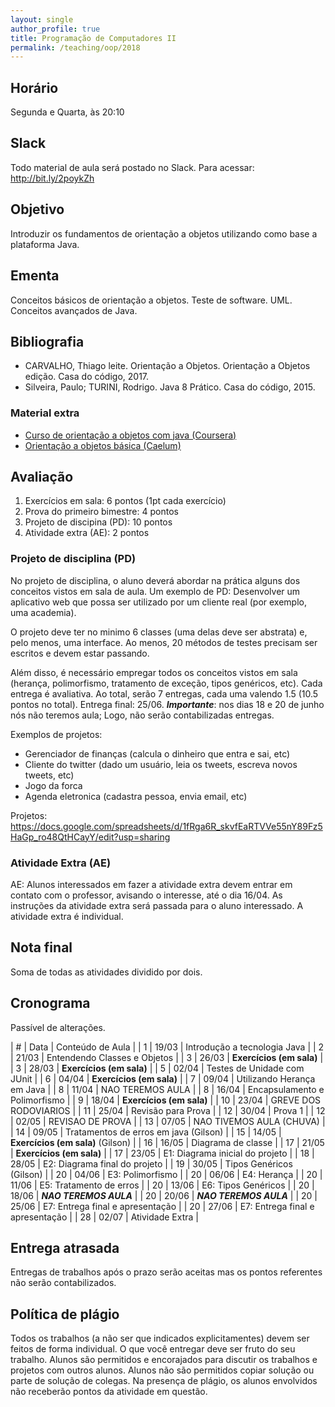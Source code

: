 ```yaml
---
layout: single
author_profile: true
title: Programação de Computadores II
permalink: /teaching/oop/2018
---
```


## Horário

Segunda e Quarta, às 20:10

## Slack

Todo material de aula será postado no Slack. Para acessar: http://bit.ly/2poykZh

## Objetivo

Introduzir os fundamentos de orientação a objetos utilizando como base a plataforma Java.


## Ementa

Conceitos básicos de orientação a objetos. Teste de software. UML. Conceitos avançados de Java.


## Bibliografia

- CARVALHO, Thiago leite. Orientação a Objetos. Orientação a Objetos edição. Casa do código, 2017.
- Silveira, Paulo; TURINI, Rodrigo. Java 8 Prático. Casa do código, 2015.

### Material extra

- [Curso de orientação a objetos com java (Coursera)](https://www.coursera.org/learn/orientacao-a-objetos-com-java)
- [Orientação a objetos básica (Caelum)](https://www.caelum.com.br/apostila-java-orientacao-objetos/orientacao-a-objetos-basica/)

## Avaliação

1. Exercícios em sala: 6 pontos (1pt cada exercício)
2. Prova do primeiro bimestre: 4 pontos
3. Projeto de discipina (PD): 10 pontos
4. Atividade extra (AE): 2 pontos

### Projeto de disciplina (PD)

No projeto de disciplina, o aluno deverá abordar na prática alguns dos conceitos vistos em sala de aula. Um exemplo de PD: Desenvolver um aplicativo web que possa ser utilizado por um cliente real (por exemplo, uma academia).

O projeto deve ter no minimo 6 classes (uma delas deve ser abstrata) e, pelo menos, uma interface. Ao menos, 20 métodos de testes precisam ser escritos e devem estar passando.

Além disso, é necessário empregar todos os conceitos vistos em sala (herança, polimorfismo, tratamento de exceção, tipos genéricos, etc). Cada entrega é avaliativa. Ao total, serão 7 entregas, cada uma valendo 1.5 (10.5 pontos no total). Entrega final: 25/06. ***Importante***: nos dias 18 e 20 de junho nós não teremos aula; Logo, não serão contabilizadas entregas.

Exemplos de projetos:
- Gerenciador de finanças (calcula o dinheiro que entra e sai, etc)
- Cliente do twitter (dado um usuário, leia os tweets, escreva novos tweets, etc)
- Jogo da forca
- Agenda eletronica (cadastra pessoa, envia email, etc)

Projetos: https://docs.google.com/spreadsheets/d/1fRga6R_skvfEaRTVVe55nY89Fz5HaGp_ro48QtHCayY/edit?usp=sharing

### Atividade Extra (AE)

AE: Alunos interessados em fazer a atividade extra devem entrar em contato com o professor, avisando o interesse, até o dia 16/04. As instruções da atividade extra será passada para o aluno interessado. A atividade extra é individual.

## Nota final

Soma de todas as atividades dividido por dois.

## Cronograma

Passível de alterações.

| # | Data  | Conteúdo de Aula                        |
| 1 | 19/03 | Introdução a tecnologia Java            |
| 2 | 21/03 | Entendendo Classes e Objetos            |
| 3 | 26/03 | **Exercícios (em sala)**                |
| 3 | 28/03 | **Exercícios (em sala)**                |
| 5 | 02/04 | Testes de Unidade com JUnit             |
| 6 | 04/04 | **Exercícios (em sala)**                |
| 7 | 09/04 | Utilizando Herança em Java              |
| 8 | 11/04 | NAO TEREMOS AULA                        |
| 8 | 16/04 | Encapsulamento e Polimorfismo           |
| 9 | 18/04 | **Exercícios (em sala)**                |
| 10 | 23/04 | GREVE DOS RODOVIARIOS                  |
| 11 | 25/04 | Revisão para Prova                     |
| 12 | 30/04 | Prova 1                                |
| 12 | 02/05 | REVISAO DE PROVA                       |
| 13 | 07/05 | NAO TIVEMOS AULA (CHUVA)               |
| 14 | 09/05 | Tratamentos de erros em java (Gilson)  |
| 15 | 14/05 | **Exercícios (em sala)** (Gilson)      |
| 16 | 16/05 | Diagrama de classe                     |
| 17 | 21/05 | **Exercícios (em sala)**               |
| 17 | 23/05 | E1: Diagrama inicial do projeto        |
| 18 | 28/05 | E2: Diagrama final do projeto          |
| 19 | 30/05 | Tipos Genéricos (Gilson)               |
| 20 | 04/06 | E3: Polimorfismo                       |
| 20 | 06/06 | E4: Herança                            |
| 20 | 11/06 | E5: Tratamento de erros                |
| 20 | 13/06 | E6: Tipos Genéricos                    |
| 20 | 18/06 | ***NAO TEREMOS AULA***                 |
| 20 | 20/06 | ***NAO TEREMOS AULA***                 |
| 20 | 25/06 | E7: Entrega final e apresentação       |
| 20 | 27/06 | E7: Entrega final e apresentação       |
| 28 | 02/07 | Atividade Extra                        |


## Entrega atrasada

Entregas de trabalhos após o prazo serão aceitas mas os pontos referentes não serão contabilizados.

## Política de plágio

Todos os trabalhos (a não ser que indicados explicitamentes) devem ser feitos de forma individual. O que você entregar deve ser fruto do seu trabalho. Alunos são permitidos e encorajados para discutir os trabalhos e projetos com outros alunos. Alunos não são permitidos copiar solução ou parte de solução de colegas. Na presença de plágio, os alunos envolvidos não receberão pontos da atividade em questão.
